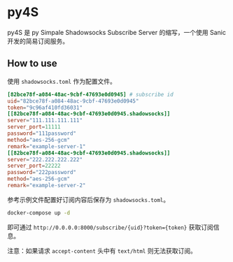 # py4S

py4S 是 py Simpale Shadowsocks Subscribe Server 的缩写，一个使用 Sanic 开发的简易订阅服务。

## How to use

使用 `shadowsocks.toml` 作为配置文件。

```toml
[82bce78f-a084-48ac-9cbf-47693e0d0945] # subscribe id
uid="82bce78f-a084-48ac-9cbf-47693e0d0945"
token="9c96af410fd36031"
[[82bce78f-a084-48ac-9cbf-47693e0d0945.shadowsocks]]
server="111.111.111.111"
server_port=11111
password="111password"
method="aes-256-gcm"
remark="example-server-1"
[[82bce78f-a084-48ac-9cbf-47693e0d0945.shadowsocks]]
server="222.222.222.222"
server_port=22222
password="222password"
method="aes-256-gcm"
remark="example-server-2"
```

参考示例文件配置好订阅内容后保存为 `shadowsocks.toml`。

```bash
docker-compose up -d
```

即可通过 `http://0.0.0.0:8000/subscribe/{uid}?token={token}` 获取订阅信息。

注意：如果请求 `accept-content` 头中有 `text/html` 则无法获取订阅。